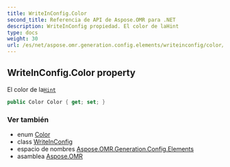 ```yaml
---
title: WriteInConfig.Color
second_title: Referencia de API de Aspose.OMR para .NET
description: WriteInConfig propiedad. El color de laHint
type: docs
weight: 30
url: /es/net/aspose.omr.generation.config.elements/writeinconfig/color/
---
```

## WriteInConfig.Color property

El color de la[`Hint`](../hint/)

```csharp
public Color Color { get; set; }
```

### Ver también

* enum [Color](../../../aspose.omr.generation/color/)
* class [WriteInConfig](../)
* espacio de nombres [Aspose.OMR.Generation.Config.Elements](../../writeinconfig/)
* asamblea [Aspose.OMR](../../../)


